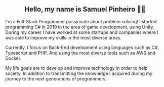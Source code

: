 <h2 align="center">Hello, my name is Samuel Pinheiro 👋👋</h2>

<p> I'm a Full-Stack Programmer passionate about problem solving! I started programming C# in 2019 in the area of ​​game development, using Unity. During my career I have worked at some startups and companies where I was able to improve my skills in the most diverse areas.

Currently, I focus on Back-End development using languages ​​such as C#, Typescript and PHP. And using the most diverse tools such as AWS and Docker.

My life goals are to develop and improve technology in order to help society. In addition to transmitting the knowledge I acquired during my journey to the next generations of programmers.
</p>
